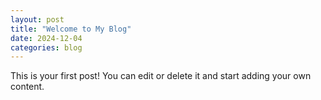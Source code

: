 ```yaml
---
layout: post
title: "Welcome to My Blog"
date: 2024-12-04
categories: blog
---
```


This is your first post! You can edit or delete it and start adding your own content.
